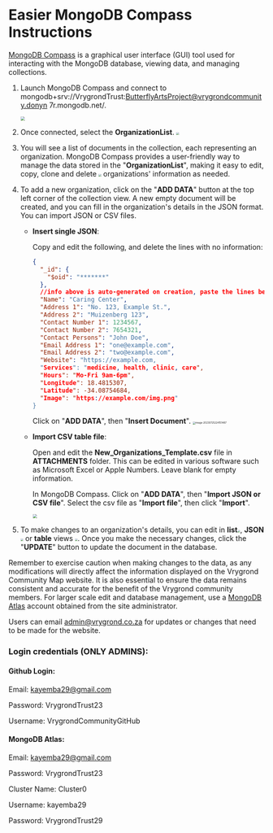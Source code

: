 # Easier MongoDB Compass Instructions

[MongoDB Compass](https://www.mongodb.com/try/download/compass) is a graphical user interface (GUI) tool used for interacting with the MongoDB database, viewing data, and managing collections.


1. Launch MongoDB Compass and connect to mongodb+srv://VrygrondTrust:ButterflyArtsProject@vrygrondcommunity.donyn
   7r.mongodb.net/.

   <img src="https://github.com/VrygrondCommunityGitHub/BAP/blob/main/ATTACHMENTS/1.png?raw=true" style="zoom: 50%;" />

2. Once connected, select the **OrganizationList**. <img src="https://github.com/VrygrondCommunityGitHub/BAP/blob/main/ATTACHMENTS/2.png?raw=true" style="zoom: 33%;" />

3. You will see a list of documents in the collection, each representing an organization. MongoDB Compass provides a user-friendly way to manage the data stored in the "**OrganizationList**", making it easy to edit, copy, clone and delete <img src="https://github.com/VrygrondCommunityGitHub/BAP/blob/main/ATTACHMENTS/3.png?raw=true" style="zoom:33%;" /> organizations' information as needed.

4. To add a new organization, click on the "**ADD DATA**" button at the top left corner of the collection view. A new empty document will be created, and you can fill in the organization's details in the JSON format. You can import JSON or CSV files.


   - **Insert single JSON**: 

     Copy and edit the following, and delete the lines with no information:

     ```json
     {
       "_id": {
         "$oid": "*******"
       },
       //info above is auto-generated on creation, paste the lines below
       "Name": "Caring Center",
       "Address 1": "No. 123, Example St.",
       "Address 2": "Muizenberg 123",
       "Contact Number 1": 1234567,
       "Contact Number 2": 7654321,
       "Contact Persons": "John Doe",
       "Email Address 1": "one@example.com",
       "Email Address 2": "two@example.com",
       "Website": "https://example.com,
       "Services": "medicine, health, clinic, care",
       "Hours": "Mo-Fri 9am-6pm",
       "Longitude": 18.4815307,
       "Latitude": -34.08754684,
       "Image": "https://example.com/img.png"
     }
     ```

     Click on "**ADD DATA**", then "**Insert Document**". <img src="https://github.com/VrygrondCommunityGitHub/BAP/blob/main/ATTACHMENTS/8.png" alt="image-20230725224151487" style="zoom:33%;" />

   - **Import CSV table file**:

     Open and edit the **New_Organizations_Template.csv** file in **ATTACHMENTS** folder. This can be edited in various software such as Microsoft Excel or Apple Numbers. Leave blank for empty information.

     In MongoDB Compass. Click on "**ADD DATA**", then "**Import JSON or CSV file**". Select the csv file as "**Import file**", then click "**Import**".

     <img src="https://github.com/VrygrondCommunityGitHub/BAP/blob/main/ATTACHMENTS/7.png" style="zoom: 50%;" />

5. To make changes to an organization's details, you can edit in **list**<img src="https://github.com/VrygrondCommunityGitHub/BAP/blob/main/ATTACHMENTS/4.png" style="zoom:33%;" />,  **JSON** <img src="https://github.com/VrygrondCommunityGitHub/BAP/blob/main/ATTACHMENTS/5.png" style="zoom:33%;" /> or **table** views <img src="https://github.com/VrygrondCommunityGitHub/BAP/blob/main/ATTACHMENTS/6.png?raw=true" style="zoom:33%;" />. Once you make the necessary changes, click the "**UPDATE**" button to update the document in the database.

Remember to exercise caution when making changes to the data, as any modifications will directly affect the information displayed on the Vrygrond Community Map website. It is also essential to ensure the data remains consistent and accurate for the benefit of the Vrygrond community members. For larger scale edit and database management, use a [MongoDB Atlas](https://www.mongodb.com/cloud/atlas) account obtained from the site administrator.

Users can email admin@vrygrond.co.za for updates or changes that need to be made for the website. 

### Login credentials (ONLY ADMINS):

#### Github Login:

Email: [kayemba29@gmail.com](mailto:kayemba29@gmail.com)

Password: VrygrondTrust23

Username: VrygrondCommunityGitHub

#### MongoDB Atlas:

Email: [kayemba29@gmail.com](mailto:kayemba29@gmail.com)

Password: VrygrondTrust23

Cluster Name: Cluster0

Username: kayemba29

Password: VrygrondTrust29